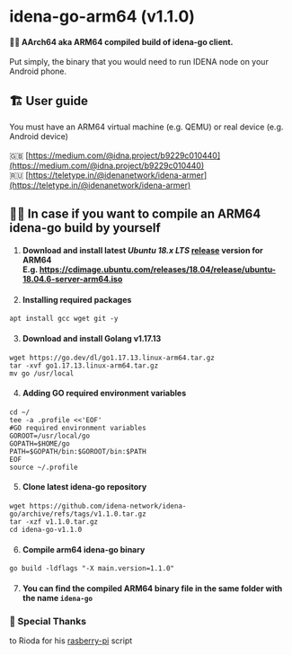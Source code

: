 # idena-go-arm64 (v1.1.0)
#### 🤖📲 AArch64 aka ARM64 compiled build of idena-go client.
Put simply, the binary that you would need to run IDENA node on your Android phone.

## 🏗️ User guide
You must have an ARM64 virtual machine (e.g. QEMU) or real device (e.g. Android device)<br><br>
🇬🇧 [https://medium.com/@idna.project/b9229c010440](https://medium.com/@idna.project/b9229c010440)<br>
🇷🇺 [https://teletype.in/@idenanetwork/idena-armer](https://teletype.in/@idenanetwork/idena-armer)

## 👨‍💻 In case if you want to compile an ARM64 idena-go build by yourself
1. #### Download and install latest *Ubuntu 18.x LTS* [release](https://cdimage.ubuntu.com/releases/18.04/release/) version for **ARM64** <br> E.g. https://cdimage.ubuntu.com/releases/18.04/release/ubuntu-18.04.6-server-arm64.iso <br>

2. #### Installing required packages
```
apt install gcc wget git -y
```

3. #### Download and install Golang v1.17.13<br>
```
wget https://go.dev/dl/go1.17.13.linux-arm64.tar.gz
tar -xvf go1.17.13.linux-arm64.tar.gz
mv go /usr/local
```

4. #### Adding GO required environment variables
```
cd ~/
tee -a .profile <<'EOF'
#GO required environment variables
GOROOT=/usr/local/go
GOPATH=$HOME/go
PATH=$GOPATH/bin:$GOROOT/bin:$PATH
EOF
source ~/.profile

```

5. #### Clone latest idena-go repository
```
wget https://github.com/idena-network/idena-go/archive/refs/tags/v1.1.0.tar.gz
tar -xzf v1.1.0.tar.gz
cd idena-go-v1.1.0
```

6. #### Compile arm64 idena-go binary
```
go build -ldflags "-X main.version=1.1.0"
```

7. #### You can find the compiled ARM64 binary file in the same folder with the name `idena-go`

### 🙏 Special Thanks
to Rioda for his [rasberry-pi](https://github.com/rioda-org/idena/tree/main/raspberry_pi) script
